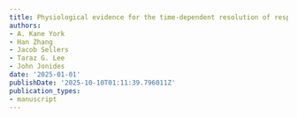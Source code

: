```yaml
---
title: Physiological evidence for the time-dependent resolution of response conflicts.
authors:
- A. Kane York
- Han Zhang
- Jacob Sellers
- Taraz G. Lee
- John Jonides
date: '2025-01-01'
publishDate: '2025-10-10T01:11:39.796011Z'
publication_types:
- manuscript
---
```

